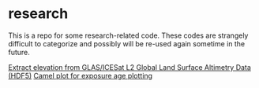 # research
This is a repo for some research-related code. These codes are strangely difficult to categorize and possibly will be re-used again sometime in the future.

[Extract elevation from GLAS/ICESat L2 Global Land Surface Altimetry Data (HDF5)](https://github.com/luxiaoyu1987/research/blob/master/extract_elevation_from_glah14.py)
[Camel plot for exposure age plotting](https://github.com/luxiaoyu1987/research/blob/master/camelplot.py)